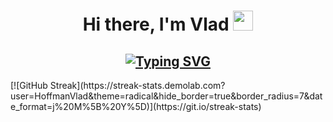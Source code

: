 <h1 align="center">Hi there, I'm Vlad</a> 
<img src="https://github.com/blackcater/blackcater/raw/main/images/Hi.gif" height="32"/></h1>
<h2 align="center"><a href="https://git.io/typing-svg"><img src="https://readme-typing-svg.demolab.com?font=Fira+Code&pause=1000&color=8100F7&width=435&lines=Python+Developer+from+Ukraine" alt="Typing SVG" /></a></h2>
[![GitHub Streak](https://streak-stats.demolab.com?user=HoffmanVlad&theme=radical&hide_border=true&border_radius=7&date_format=j%20M%5B%20Y%5D)](https://git.io/streak-stats)
